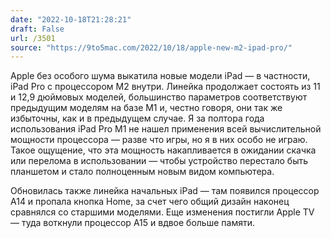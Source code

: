 ```yaml
---
date: "2022-10-18T21:28:21"
draft: False
url: /3501
source: "https://9to5mac.com/2022/10/18/apple-new-m2-ipad-pro/"
---
```


Apple без особого шума выкатила новые модели iPad — в частности, iPad Pro с процессором M2 внутри. Линейка продолжает состоять из 11 и 12,9 дюймовых моделей, большинство параметров соответствуют предыдущим моделям на базе M1 и, честно говоря, они так же избыточны, как и в предыдущем случае. Я за полтора года использования iPad Pro M1 не нашел применения всей вычислительной мощности процессора — разве что игры, но я в них особо не играю. Такое ощущение, что эта мощность накапливается в ожидании скачка или перелома в использовании — чтобы устройство перестало быть планшетом и стало полноценным новым видом компьютера.

Обновилась также линейка начальных iPad — там появился процессор A14 и пропала кнопка Home, за счет чего общий дизайн наконец сравнялся со старшими моделями. Еще изменения постигли Apple TV — туда воткнули процессор A15 и вдвое больше памяти.
